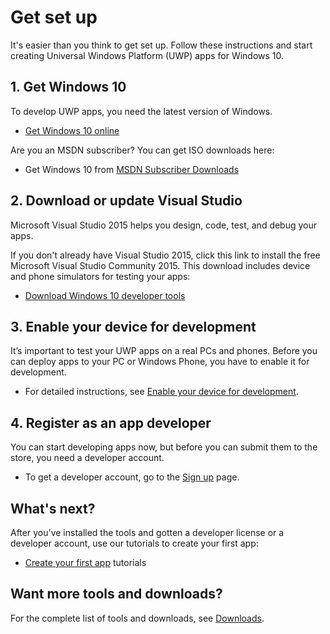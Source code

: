 # Get set up

It's easier than you think to get set up. Follow these instructions and start creating Universal Windows Platform (UWP) apps for Windows 10.

## 1. Get Windows 10

To develop UWP apps, you need the latest version of Windows.

-   [Get Windows 10 online](http://go.microsoft.com/fwlink/p/?LinkId=619312)

Are you an MSDN subscriber? You can get ISO downloads here:

-   Get Windows 10 from [MSDN Subscriber Downloads](http://go.microsoft.com/fwlink/p/?LinkId=266384)

## 2. Download or update Visual Studio

Microsoft Visual Studio 2015 helps you design, code, test, and debug your apps.

If you don't already have Visual Studio 2015, click this link to install the free Microsoft Visual Studio Community 2015. This download includes device and phone simulators for testing your apps:

-   [Download Windows 10 developer tools](https://go.microsoft.com/fwlink/p/?LinkID=534189)

## 3. Enable your device for development

It’s important to test your UWP apps on a real PCs and phones. Before you can deploy apps to your PC or Windows Phone, you have to enable it for development.

-   For detailed instructions, see [Enable your device for development](enable-your-device-for-development.md).

## 4. Register as an app developer

You can start developing apps now, but before you can submit them to the store, you need a developer account.

-   To get a developer account, go to the [Sign up](sign-up.md) page.

## What's next?

After you've installed the tools and gotten a developer license or a developer account, use our tutorials to create your first app:

-   [Create your first app](your-first-app.md) tutorials

## Want more tools and downloads?

For the complete list of tools and downloads, see [Downloads](http://go.microsoft.com/fwlink/p/?linkid=285935).

